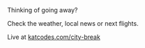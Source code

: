 Thinking of going away?

Check the weather, local news or next flights.

Live at [katcodes.com/city-break](katcodes.com/city-break)
